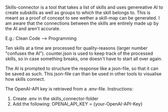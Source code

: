 Skills-connector is a tool that takes a list of skills and uses genereative AI to create subskills as well as groups to which the skill belongs to.
This is meant as a proof of concept to see wether a skill-map can be generated.
I am aware that the connections between the skills are entirely made up by the AI and aren't accurate.

E.g.: Clean Code --> Programming

Ten skills at a time are processed for quality-reasons (larger number "confuses the AI").
counter.json is used to keep track of the processed skills, so in case something breaks, one doesn't have to start all over again.

The AI is prompted to structure the response like a json-file, so that it can be saved as such.
This json-file can than be used in other tools to visualise how skills connect.

The OpenAI-API key is retrieved from a .env-file.
Instructions:

1. Create .env in the skills_connector-folder
2. Add the following:
   OPENAI_API_KEY = {your-OpenAI-API-Key}
